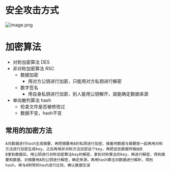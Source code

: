 # 安全攻击方式
![image.png](https://lvyusen-1316126434.cos.ap-guangzhou.myqcloud.com/images/202501130312130.png?imageSlim)

# 加密算法
+ 对称加密算法 DES
+ 非对称加密算法 RSC
	+ 数据加密
		+ 用对方公钥进行加密，只能用对方私钥进行解密
	+ 数字签名
		+ 用自身私钥进行加密，别人能用公钥解开，就能确定数据来源
+ 单向散列算法 hash
	+ 检查文件是否被修改过
	+ 数据不变，hash不变
## 常用的加密方法
	A对数据进行hash生成摘要，再把摘要用A的私钥进行加密，接着吧数据与摘要放一起再用对称方法进行加密生成key，之后再用非对称方法加密这个key，再把这些数据传输给B
	B拿到数据后，用公钥进行对称加密算法key的解密，拿到对称算法的key，再进行解密，得到摘要和数据，对摘要用A的公钥进行解密，确定来源，再用hash算法对数据进行解析，得到hash，再与A附带的hash进行比较，确认数据无误